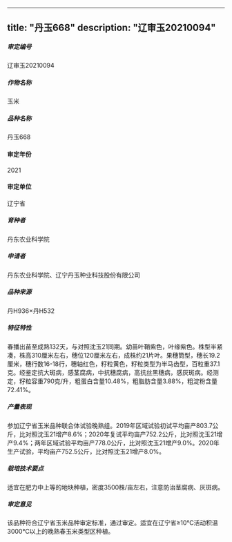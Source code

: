 
---
title: "丹玉668"
description: "辽审玉20210094"
---
##### 审定编号 
辽审玉20210094

##### 作物名称
玉米

##### 品种名称
丹玉668

#### 审定年份
2021	

#### 审定单位
辽宁省

##### 育种者
丹东农业科学院

##### 申请者
丹东农业科学院、辽宁丹玉种业科技股份有限公司

##### 品种来源
丹H936×丹H532 

##### 特征特性
春播出苗至成熟132天，与对照沈玉21同期。幼苗叶鞘紫色，叶缘紫色。株型半紧凑，株高310厘米左右，穗位120厘米左右，成株约21片叶。果穗筒型，穗长19.2厘米，穗行数16-18行，穗轴红色，籽粒黄色，籽粒类型为半马齿型，百粒重37.1克。经鉴定抗大斑病，感茎腐病，中抗穗腐病，高抗丝黑穗病，感灰斑病。经测定，籽粒容重790克/升，粗蛋白含量10.48%，粗脂肪含量3.88%，粗淀粉含量72.41%。

##### 产量表现
参加辽宁省玉米品种联合体试验晚熟组。2019年区域试验初试平均亩产803.7公斤，比对照沈玉21增产8.6%；2020年复试平均亩产752.2公斤，比对照沈玉21增产9.4%；两年区域试验平均亩产778.0公斤，比对照沈玉21增产9.0%。2020年生产试验，平均亩产752.5公斤，比对照沈玉21增产8.0%。

##### 栽培技术要点
适宜在肥力中上等的地块种植，密度3500株/亩左右，注意防治茎腐病、灰斑病。

##### 审定意见
该品种符合辽宁省玉米品种审定标准，通过审定。适宜在辽宁省≥10℃活动积温3000℃以上的晚熟春玉米类型区种植。


